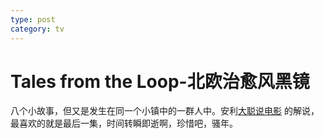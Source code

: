 ```yaml
---
type: post
category: tv
---
```


# Tales from the Loop-北欧治愈风黑镜


八个小故事，但又是发生在同一个小镇中的一群人中。安利[大聪说电影](https://www.bilibili.com/video/BV1Ze411x7sd/) 的解说，最喜欢的就是最后一集，时间转瞬即逝啊，珍惜吧，骚年。
